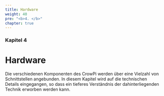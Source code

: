 ```yaml
---
title: Hardware
weight: 40
pre: "<b>4. </b>"
chapter: true
---
```


### Kapitel 4

# Hardware

Die verschiedenen Komponenten des CrowPi werden über eine Vielzahl von Schnittstellen angebunden. In diesem Kapitel wird auf die 
technischen Details eingegangen, so dass ein tieferes Verständnis der dahinterliegenden Technik erworben werden kann.
